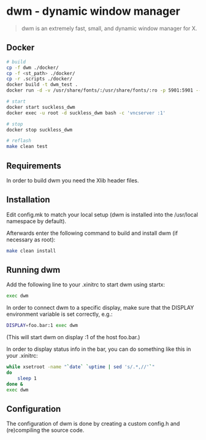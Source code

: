# dwm - dynamic window manager
> dwm is an extremely fast, small, and dynamic window manager for X.

## Docker
```bash
# build
cp -f dwm ./docker/
cp -f <st_path> ./docker/
cp -r .scripts ./docker/
docker build -t dwm_test .
docker run -d -v /usr/share/fonts/:/usr/share/fonts/:ro -p 5901:5901 --name suckless_dwm dwm_test

# start
docker start suckless_dwm
docker exec -u root -d suckless_dwm bash -c 'vncserver :1'

# stop
docker stop suckless_dwm

# reflash
make clean test
```
## Requirements
In order to build dwm you need the Xlib header files.

## Installation
Edit config.mk to match your local setup (dwm is installed into the /usr/local namespace by default).

Afterwards enter the following command to build and install dwm (if necessary as root):
```bash
make clean install
```
## Running dwm
Add the following line to your .xinitrc to start dwm using startx:
```bash
exec dwm
```
In order to connect dwm to a specific display, make sure that the DISPLAY environment variable is set correctly, e.g.:
```bash
DISPLAY=foo.bar:1 exec dwm
```
(This will start dwm on display :1 of the host foo.bar.)

In order to display status info in the bar, you can do something
like this in your .xinitrc:
```bash
while xsetroot -name "`date` `uptime | sed 's/.*,//'`"
do
    sleep 1
done &
exec dwm
```
## Configuration
The configuration of dwm is done by creating a custom config.h and (re)compiling the source code.

